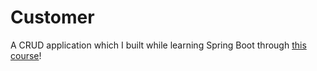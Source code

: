 # Customer
A CRUD application which I built while learning Spring Boot through [this course](https://amigoscode.com/p/spring-boot-master-class)!
